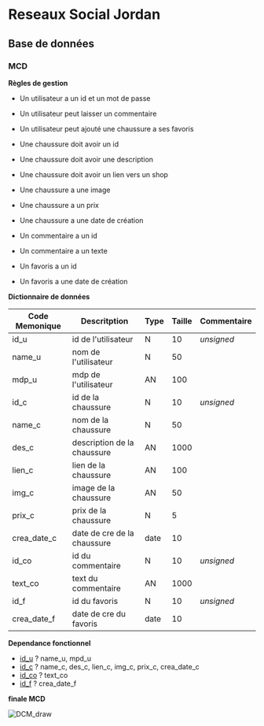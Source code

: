 # Reseaux Social Jordan
## Base de données
### MCD
**Règles de gestion**
- Un utilisateur a un id et un mot de passe 
- Un utilisateur peut laisser un commentaire
- Un utilisateur peut ajouté une chaussure a ses favoris

- Une chaussure doit avoir un id 
- Une chaussure doit avoir une description
- Une chaussure doit avoir un lien vers un shop
- Une chaussure a une image
- Une chaussure a un prix 
- Une chaussure a une date de création

- Un commentaire a un id
- Un commentaire a un texte

- Un favoris a un id
- Un favoris a une date de création

**Dictionnaire de données**


| **Code Memonique** |  **Descritption**          | **Type** | **Taille** | **Commentaire** | 
|--------------------|----------------------------|----------|------------|-----------------|
|id_u                | id de l'utilisateur        |    N     |     10     |   *unsigned*    |
|name_u              | nom  de l'utilisateur      |    N     |     50     |                 |
|mdp_u               | mdp de l'utilisateur       |    AN    |     100    |                 |
|id_c                | id de la chaussure         |    N     |     10     |   *unsigned*    |
|name_c              | nom de la chaussure        |    N     |     50     |                 |
|des_c               | description de la chaussure|    AN    |    1000    |                 |
|lien_c              | lien de la chaussure       |    AN    |     100    |                 |
|img_c               | image de la chaussure      |    AN    |     50     |                 |
|prix_c              | prix de la chaussure       |    N     |     5      |                 |
|crea_date_c         | date de cre de la chaussure|   date   |     10     |                 |
|id_co               | id du commentaire          |    N     |     10     |   *unsigned*    |
|text_co             | text du commentaire        |    AN    |    1000    |                 |
|id_f                | id du favoris              |    N     |     10     |   *unsigned*    |
|crea_date_f         | date de cre du favoris     |   date   |     10     |                 |



**Dependance fonctionnel**


- <ins>id_u</ins> ? name_u, mpd_u
- <ins>id_c</ins> ? name_c, des_c, lien_c, img_c, prix_c, crea_date_c
- <ins>id_co</ins> ? text_co
- <ins>id_f</ins> ? crea_date_f


**finale MCD**

![DCM_draw](assets/img/finaleMCD.png.png)
